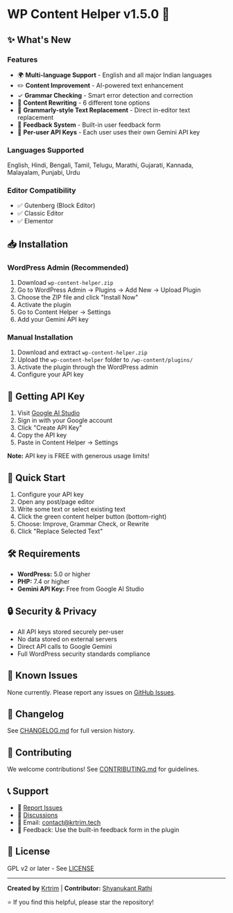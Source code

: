 # WP Content Helper v1.5.0 🎉

## ✨ What's New

### Features
- 🌍 **Multi-language Support** - English and all major Indian languages
- ✏️ **Content Improvement** - AI-powered text enhancement
- ✓ **Grammar Checking** - Smart error detection and correction
- 🎨 **Content Rewriting** - 6 different tone options
- 🔄 **Grammarly-style Text Replacement** - Direct in-editor text replacement
- 💬 **Feedback System** - Built-in user feedback form
- 🔐 **Per-user API Keys** - Each user uses their own Gemini API key

### Languages Supported
English, Hindi, Bengali, Tamil, Telugu, Marathi, Gujarati, Kannada, Malayalam, Punjabi, Urdu

### Editor Compatibility
- ✅ Gutenberg (Block Editor)
- ✅ Classic Editor
- ✅ Elementor

## 📥 Installation

### WordPress Admin (Recommended)
1. Download `wp-content-helper.zip`
2. Go to WordPress Admin → Plugins → Add New → Upload Plugin
3. Choose the ZIP file and click "Install Now"
4. Activate the plugin
5. Go to Content Helper → Settings
6. Add your Gemini API key

### Manual Installation
1. Download and extract `wp-content-helper.zip`
2. Upload the `wp-content-helper` folder to `/wp-content/plugins/`
3. Activate the plugin through the WordPress admin
4. Configure your API key

## 🔑 Getting API Key

1. Visit [Google AI Studio](https://aistudio.google.com/app/apikey)
2. Sign in with your Google account
3. Click "Create API Key"
4. Copy the API key
5. Paste in Content Helper → Settings

**Note:** API key is FREE with generous usage limits!

## 📖 Quick Start

1. Configure your API key
2. Open any post/page editor
3. Write some text or select existing text
4. Click the green content helper button (bottom-right)
5. Choose: Improve, Grammar Check, or Rewrite
6. Click "Replace Selected Text"

## 🛠️ Requirements

- **WordPress:** 5.0 or higher
- **PHP:** 7.4 or higher
- **Gemini API Key:** Free from Google AI Studio

## 🔒 Security & Privacy

- All API keys stored securely per-user
- No data stored on external servers
- Direct API calls to Google Gemini
- Full WordPress security standards compliance

## 🐛 Known Issues

None currently. Please report any issues on [GitHub Issues](https://github.com/krtrimtech/wp-content-helper/issues).

## 📝 Changelog

See [CHANGELOG.md](CHANGELOG.md) for full version history.

## 🤝 Contributing

We welcome contributions! See [CONTRIBUTING.md](CONTRIBUTING.md) for guidelines.

## 📞 Support

- 🐛 [Report Issues](https://github.com/krtrimtech/wp-content-helper/issues)
- 💬 [Discussions](https://github.com/krtrimtech/wp-content-helper/discussions)
- 📧 Email: contact@krtrim.tech
- 💬 Feedback: Use the built-in feedback form in the plugin

## 📄 License

GPL v2 or later - See [LICENSE](LICENSE)

---

**Created by** [Krtrim](https://github.com/krtrimtech) | **Contributor:** [Shyanukant Rathi](https://shyanukant.github.io/)

⭐ If you find this helpful, please star the repository!
